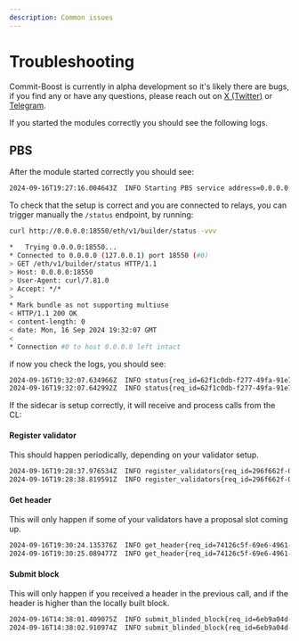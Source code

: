 ```yaml
---
description: Common issues
---
```


# Troubleshooting

Commit-Boost is currently in alpha development so it's likely there are bugs, if you find any or have any questions, please reach out on [X (Twitter)](https://x.com/Commit_Boost) or [Telegram](https://t.me/+Pcs9bykxK3BiMzk5).


If you started the modules correctly you should see the following logs.

## PBS
After the module started correctly you should see:
```bash
2024-09-16T19:27:16.004643Z  INFO Starting PBS service address=0.0.0.0:18550 events_subs=0
```

To check that the setup is correct and you are connected to relays, you can trigger manually the `/status` endpoint, by running:

```bash
curl http://0.0.0.0:18550/eth/v1/builder/status -vvv

*   Trying 0.0.0.0:18550...
* Connected to 0.0.0.0 (127.0.0.1) port 18550 (#0)
> GET /eth/v1/builder/status HTTP/1.1
> Host: 0.0.0.0:18550
> User-Agent: curl/7.81.0
> Accept: */*
>
* Mark bundle as not supporting multiuse
< HTTP/1.1 200 OK
< content-length: 0
< date: Mon, 16 Sep 2024 19:32:07 GMT
<
* Connection #0 to host 0.0.0.0 left intact
```

if now you check the logs, you should see:

```bash
2024-09-16T19:32:07.634966Z  INFO status{req_id=62f1c0db-f277-49fa-91e7-a9a1c2b2a6d3}: ua="curl/7.81.0" relay_check=true
2024-09-16T19:32:07.642992Z  INFO status{req_id=62f1c0db-f277-49fa-91e7-a9a1c2b2a6d3}: relay check successful
```

If the sidecar is setup correctly, it will receive and process calls from the CL:
#### Register validator
This should happen periodically, depending on your validator setup.

```bash
2024-09-16T19:28:37.976534Z  INFO register_validators{req_id=296f662f-0e7a-4f15-be75-55b8ca19ffc0}: ua="Lighthouse/v5.2.1-9e12c21" num_registrations=500
2024-09-16T19:28:38.819591Z  INFO register_validators{req_id=296f662f-0e7a-4f15-be75-55b8ca19ffc0}: register validator successful
```

#### Get header
This will only happen if some of your validators have a proposal slot coming up.

```bash
2024-09-16T19:30:24.135376Z  INFO get_header{req_id=74126c5f-69e6-4961-86a6-6c2597bf15f5 slot=2551052}: ua="Lighthouse/v5.2.1-9e12c21" parent_hash=0x641c99d6e4f14bf6d268eb2a8c0dc51c7030ab24e384c0e679f2a6b438d298ea validator_pubkey=0x84fc20b09496341f24abfcb6f407e916ecc317497c5b1bba4970e50e96cf5e731b88e51753064c30cb221453bd71aebf ms_into_slot=135
2024-09-16T19:30:25.089477Z  INFO get_header{req_id=74126c5f-69e6-4961-86a6-6c2597bf15f5 slot=2551052}: received header block_hash=0x0139686e8d251f010153875270256fce6f298d7b3f3f9129179fb86297dffad3 value_eth="0.001399518501462470"
```

#### Submit block
This will only happen if you received a header in the previous call, and if the header is higher than the locally built block.

```bash
2024-09-16T14:38:01.409075Z  INFO submit_blinded_block{req_id=6eb9a04d-6f79-4295-823f-c054582b3599 slot=2549590}: ua="Lighthouse/v5.2.1-9e12c21" slot_uuid=16186e06-0cd0-47bc-9758-daa1b66eff5c ms_into_slot=1409 block_hash=0xfa135ae6f2bfb32b0a47368f93d69e0a2b3f8b855d917ec61d78e78779edaae6
2024-09-16T14:38:02.910974Z  INFO submit_blinded_block{req_id=6eb9a04d-6f79-4295-823f-c054582b3599 slot=2549590}: received unblinded block
```
